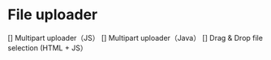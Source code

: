 # File uploader
[] Multipart uploader（JS）
[] Multipart uploader（Java）
[] Drag & Drop file selection (HTML + JS）

# 
